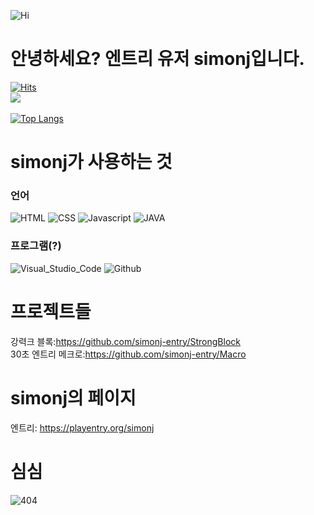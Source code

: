 ![Hi](https://img.shields.io/badge/%F0%9F%96%90-Hi!-gold)

# 안녕하세요? 엔트리 유저 simonj입니다.
[![Hits](https://hits.seeyoufarm.com/api/count/incr/badge.svg?url=https%3A%2F%2Fgithub.com%2Fsimonj-entry-hit-counter&count_bg=%2316C5F0&title_bg=%2347545D&icon=github.svg&icon_color=%23FFFFFF&title=visits&edge_flat=false)](https://hits.seeyoufarm.com)<br>
![](https://github-readme-stats.vercel.app/api?username=simonj-entry&show_icons=true&theme=dark)<br><br>
[![Top Langs](https://github-readme-stats.vercel.app/api/top-langs/?username=simonj-entry&layout=compact)](https://github.com/simonj-entry/github-readme-stats)<br>

# simonj가 사용하는 것

### 언어
![HTML](https://img.shields.io/badge/-HTML-AAAAAA?logo=HTML&logoColor=white)
![CSS](https://img.shields.io/badge/-CSS-1572B6?logo=CSS&logoColor=white)
![Javascript](https://img.shields.io/badge/-JAVASCRIPT-ff0000?logo=JAVASCRIPT&logoColor=white)
![JAVA](https://img.shields.io/badge/-JAVA-ff00ff?logo=JAVA&logoColor=white)

### 프로그램(?)
![Visual_Studio_Code](https://img.shields.io/badge/-Visual_Studio_Code-007ACC?logo=Visual%20Studio%20Code&logoColor=white)
![Github](https://img.shields.io/badge/-GitHub-181717?logo=GitHub&logoColor=white)

# 프로젝트들
강력크 블록:https://github.com/simonj-entry/StrongBlock<br>
30초 엔트리 메크로:https://github.com/simonj-entry/Macro<br>

# simonj의 페이지
엔트리: https://playentry.org/simonj<br>

# 심심
![404](https://img.shields.io/badge/404-badge%20not%20found-red)
